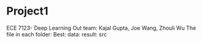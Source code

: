 # Project1
ECE 7123- Deep Learning
Out team: Kajal Gupta, Joe Wang, Zhouli Wu
The file in each folder:
  Best:
  data:
  result:
  src
